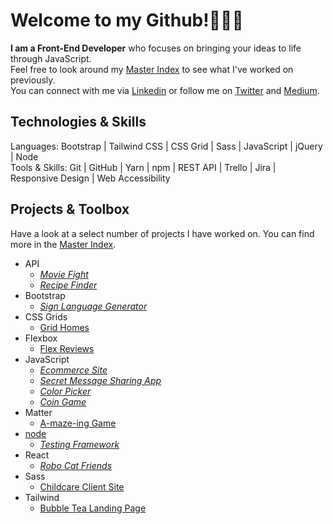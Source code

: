 

# Welcome to my Github!👩🏻‍💻 

<strong> I am a Front-End Developer</strong> who focuses on bringing your ideas to life through JavaScript.<br>
Feel free to look around my [Master Index](https://github.com/dcc5235/Master_Index) to see what I've worked on previously. 
<br>You can connect with me via [Linkedin](https://www.linkedin.com/in/danychheang/) or follow me on [Twitter](https://twitter.com/DanyChheang) and [Medium](https://medium.com/switching-careers-to-front-end-development). </strong>

## Technologies & Skills

Languages: Bootstrap | Tailwind CSS | CSS Grid | Sass | JavaScript | jQuery | Node<br>
Tools & Skills: Git | GitHub | Yarn | npm | REST API | Trello | Jira | Responsive Design | Web Accessibility

## Projects & Toolbox
Have a look at a select number of projects I have worked on. You can find more in the [Master Index](https://github.com/dcc5235/Master_Index).
- API
  - [_Movie Fight_](https://github.com/dcc5235/App_Design_Patterns)
  - [_Recipe Finder_](https://github.com/dcc5235/API_Demo1)
- Bootstrap
  - [_Sign Language Generator_](https://github.com/dcc5235/Sign_Language)
- CSS Grids
  - [Grid Homes](https://github.com/dcc5235/Grid_Homes)
- Flexbox
  - [Flex Reviews](https://github.com/dcc5235/Flex_Reviews)
- JavaScript
  - [_Ecommerce Site_](https://github.com/dcc5235/EComm_Shop)
  - [_Secret Message Sharing App_](https://github.com/dcc5235/Hidden_Message)
  - [_Color Picker_](https://github.com/dcc5235/Color_Picker)
  - [_Coin Game_](https://github.com/dcc5235/Coin_Game)
- Matter
  - [A-maze-ing Game](https://github.com/dcc5235/A-maze-ing_Game)
- [node](https://github.com/dcc5235/HiDash)
  - [_Testing Framework_](https://github.com/dcc5235/TME)
- React
  - [_Robo Cat Friends_](https://github.com/dcc5235/Robo_Friends)
- Sass
  - [Childcare Client Site](https://github.com/dcc5235/Childcare_Landing)
- Tailwind
  - [Bubble Tea Landing Page](https://github.com/dcc5235/Tea_Landing)


<!--
**dcc5235/dcc5235** is a ✨ _special_ ✨ repository because its `README.md` (this file) appears on your GitHub profile.

Here are some ideas to get you started:

- 🔭 I’m currently working on ...
- 🌱 I’m currently learning ...
- 👯 I’m looking to collaborate on ...
- 🤔 I’m looking for help with ...
- 💬 Ask me about ...
- 📫 How to reach me: ...
- 😄 Pronouns: ...
- ⚡ Fun fact: ...
-->

